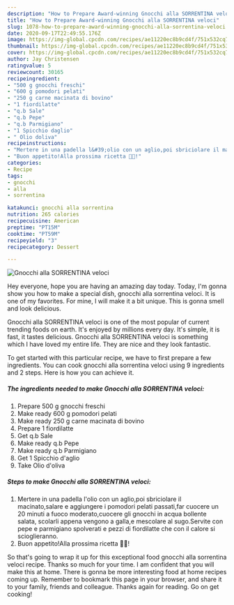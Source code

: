 ```yaml
---
description: "How to Prepare Award-winning Gnocchi alla SORRENTINA veloci"
title: "How to Prepare Award-winning Gnocchi alla SORRENTINA veloci"
slug: 1078-how-to-prepare-award-winning-gnocchi-alla-sorrentina-veloci
date: 2020-09-17T22:49:55.176Z
image: https://img-global.cpcdn.com/recipes/ae11220ec8b9cd4f/751x532cq70/gnocchi-alla-sorrentina-veloci-recipe-main-photo.jpg
thumbnail: https://img-global.cpcdn.com/recipes/ae11220ec8b9cd4f/751x532cq70/gnocchi-alla-sorrentina-veloci-recipe-main-photo.jpg
cover: https://img-global.cpcdn.com/recipes/ae11220ec8b9cd4f/751x532cq70/gnocchi-alla-sorrentina-veloci-recipe-main-photo.jpg
author: Jay Christensen
ratingvalue: 5
reviewcount: 30165
recipeingredient:
- "500 g gnocchi freschi"
- "600 g pomodori pelati"
- "250 g carne macinata di bovino"
- "1 fiordilatte"
- "q.b Sale"
- "q.b Pepe"
- "q.b Parmigiano"
- "1 Spicchio daglio"
- " Olio doliva"
recipeinstructions:
- "Mertere in una padella l&#39;olio con un aglio,poi sbriciolare il macinato,salare e aggiungere i pomodori pelati passati,far cuocere un 20 minuti a fuoco moderato,cuocere gli gnocchi in acqua bollente salata, scolarli appena vengono a galla,e mescolare al sugo.Servite con pepe e parmigiano spolverati e pezzi di fiordilatte che con il calore si scioglieranno."
- "Buon appetito!Alla prossima ricetta 👩‍🍳!"
categories:
- Recipe
tags:
- gnocchi
- alla
- sorrentina

katakunci: gnocchi alla sorrentina 
nutrition: 265 calories
recipecuisine: American
preptime: "PT15M"
cooktime: "PT59M"
recipeyield: "3"
recipecategory: Dessert

---
```



![Gnocchi alla SORRENTINA veloci](https://img-global.cpcdn.com/recipes/ae11220ec8b9cd4f/751x532cq70/gnocchi-alla-sorrentina-veloci-recipe-main-photo.jpg)

Hey everyone, hope you are having an amazing day today. Today, I'm gonna show you how to make a special dish, gnocchi alla sorrentina veloci. It is one of my favorites. For mine, I will make it a bit unique. This is gonna smell and look delicious.



Gnocchi alla SORRENTINA veloci is one of the most popular of current trending foods on earth. It's enjoyed by millions every day. It's simple, it is fast, it tastes delicious. Gnocchi alla SORRENTINA veloci is something which I have loved my entire life. They are nice and they look fantastic.


To get started with this particular recipe, we have to first prepare a few ingredients. You can cook gnocchi alla sorrentina veloci using 9 ingredients and 2 steps. Here is how you can achieve it.

<!--inarticleads1-->

##### The ingredients needed to make Gnocchi alla SORRENTINA veloci:

1. Prepare 500 g gnocchi freschi
1. Make ready 600 g pomodori pelati
1. Make ready 250 g carne macinata di bovino
1. Prepare 1 fiordilatte
1. Get q.b Sale
1. Make ready q.b Pepe
1. Make ready q.b Parmigiano
1. Get 1 Spicchio d&#39;aglio
1. Take  Olio d&#39;oliva




<!--inarticleads2-->

##### Steps to make Gnocchi alla SORRENTINA veloci:

1. Mertere in una padella l&#39;olio con un aglio,poi sbriciolare il macinato,salare e aggiungere i pomodori pelati passati,far cuocere un 20 minuti a fuoco moderato,cuocere gli gnocchi in acqua bollente salata, scolarli appena vengono a galla,e mescolare al sugo.Servite con pepe e parmigiano spolverati e pezzi di fiordilatte che con il calore si scioglieranno.
1. Buon appetito!Alla prossima ricetta 👩‍🍳!




So that's going to wrap it up for this exceptional food gnocchi alla sorrentina veloci recipe. Thanks so much for your time. I am confident that you will make this at home. There is gonna be more interesting food at home recipes coming up. Remember to bookmark this page in your browser, and share it to your family, friends and colleague. Thanks again for reading. Go on get cooking!
